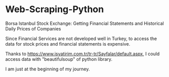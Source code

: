 # Web-Scraping-Python
Borsa Istanbul Stock Exchange: Getting Financial Statements and Historical Daily Prices of Companies

Since Financial Services are not developed well in Turkey, to access the data for stock prices and financial statements is expensive. 

Thanks to https://www.isyatirim.com.tr/tr-tr/Sayfalar/default.aspx, I could access data with "beautifulsoup" of python library.

I am just at the beginning of my journey.
